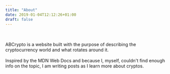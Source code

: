 ```yaml
---
title: "About"
date: 2019-01-04T12:12:26+01:00
draft: false
---
```


<br>
<br>
ABCrypto is a website built with the purpose of describing the cryptocurrency world and what rotates around it.
<br>
<br>
Inspired by the MDN Web Docs and because I, myself, couldn't find enough info on the topic, I am writing posts as I learn more about cryptos.
